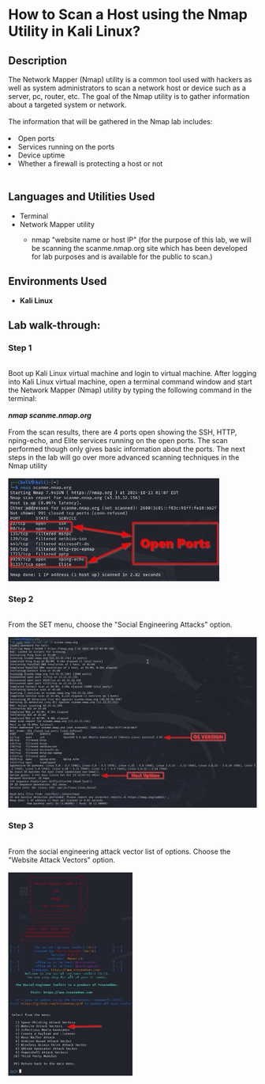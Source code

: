 # How to Scan a Host using the Nmap Utility in Kali Linux? 
<h2>Description</h2>
The Network Mapper (Nmap) utility is a common tool used with hackers as well as system administrators to scan a network host or device such as a server, pc, router, etc. The goal of the Nmap utility is to gather information about a targeted system or network. <br /><br />
The information that will be gathered in the Nmap lab includes:<br /><br />
<li>Open ports</li>
<li>Services running on the ports</li>
<li>Device uptime</li>
<li>Whether a firewall is protecting a host or not</li>

<br />


<h2>Languages and Utilities Used</h2>
<ul><!-- start of main list-->
<li>Terminal</li> 
<li>Network Mapper utility</li>
<ul><!-- start of nested list -->
 <li>nmap "website name or host IP" (for the purpose of this lab, we will be scanning the scanme.nmap.org site which has been developed for lab purposes and is available for the public to scan.)  </li>
</ul><!--end of nested list-->
</li>
</ul><!--end of main list -->

<h2>Environments Used </h2>

- <b>Kali Linux</b>

<h2>Lab walk-through:</h2>

<p align="center">
<h3>Step 1</h3><br/>
Boot up Kali Linux virtual machine and login to virtual machine. After logging into Kali Linux virtual machine, open a terminal command window and start the Network Mapper (Nmap) utility by typing the following command in the terminal: <br />
<br />
<b><i>nmap scanme.nmap.org</i></b><br /><br />
From the scan results, there are 4 ports open showing the SSH, HTTP, nping-echo, and Elite services running on the open ports. The scan performed though only gives basic information about the ports. The next steps in the lab will go over more advanced scanning techniques in the Nmap utility <br /><br />
<img src="Images/nmap open ports.png" height="85%" width="85%"/><br />
<h3>Step 2</h3><br/>
From the SET menu, choose the "Social Engineering Attacks" option.<br /><br />
<img src="Images/nmap advanced command.png" height="100%" width="100%"/><br />
<h3>Step 3</h3><br/>
From the social engineering attack vector list of options. Choose the "Website Attack Vectors" option.<br /><br />
<img src="https://github.com/AndrewLSimmons/CredentialHarvestingLab/blob/8c669824b6e22f88087ea63d9b660da6f8a0b254/Images/Website%20Attack%20Vectors.png" height="50%" width="50%"/>
</p>

<!--
 ```diff
- text in red
+ text in green
! text in orange
# text in gray
@@ text in purple (and bold)@@
```
--!>
